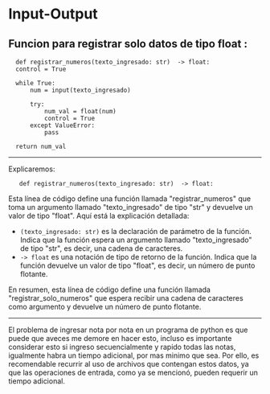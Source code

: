# Input-Output


## Funcion para registrar solo datos de tipo float : 

      def registrar_numeros(texto_ingresado: str)  -> float:
      control = True

      while True:
          num = input(texto_ingresado)

          try:
              num_val = float(num)
              control = True
          except ValueError:
              pass

      return num_val
      
      
  ---------------
 Explicaremos: 
 
       def registrar_numeros(texto_ingresado: str)  -> float:
 
 Esta línea de código define una función llamada "registrar_numeros" que toma un argumento llamado "texto_ingresado" de tipo "str" y devuelve un valor de tipo "float". Aquí está la explicación detallada:

- `(texto_ingresado: str)` es la declaración de parámetro de la función. Indica que la función espera un argumento llamado "texto_ingresado" de tipo "str", es decir, una cadena de caracteres.
- `-> float` es una notación de tipo de retorno de la función. Indica que la función devuelve un valor de tipo "float", es decir, un número de punto flotante.

En resumen, esta línea de código define una función llamada "registrar_solo_numeros" que espera recibir una cadena de caracteres como argumento y devuelve un número de punto flotante.

-----------------
El problema de ingresar nota por nota en un programa de python es que puede que aveces me demore en hacer esto, incluso es importante considerar esto si ingreso secuencialmente y rapido todas las notas, igualmente habra un tiempo adicional, por mas minimo que sea. Por ello, es recomendable recurrir al uso de archivos que contengan estos datos, ya que las operaciones de entrada, como ya se mencionó, pueden requerir un tiempo adicional.


